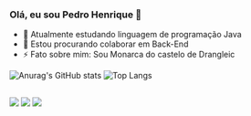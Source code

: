 ### Olá, eu sou Pedro Henrique 👋

- 🌱 Atualmente estudando linguagem de programação Java
- 👯 Estou procurando colaborar em Back-End
- ⚡ Fato sobre mim: Sou Monarca do castelo de Drangleic

![Anurag's GitHub stats](https://github-readme-stats.vercel.app/api?username=pedrohenrique1999&show_icons=true&theme=synthwave)
![Top Langs](https://github-readme-stats.vercel.app/api/top-langs/?username=pedrohenrique1999&layout=compact&langs_count=16&theme=synthwave)

##

<div> 
  <a href="https://www.instagram.com/oii_bubba.288/" target="_blank"><img src="https://img.shields.io/badge/-Instagram-%23E4405F?style=for-the-badge&logo=instagram&logoColor=white" target="_blank"></a>
 	<a href="https://www.twitch.tv/radiobubba" target="_blank"><img src="https://img.shields.io/badge/Twitch-9146FF?style=for-the-badge&logo=twitch&logoColor=white" target="_blank"></a>
  <a href="https://www.linkedin.com/in/pedro-henrique-ara%C3%BAjo-823a68249/" target="_blank"><img src="https://img.shields.io/badge/-LinkedIn-%230077B5?style=for-the-badge&logo=linkedin&logoColor=white" target="_blank"></a> 
  
</div>
